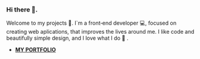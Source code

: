 ### Hi there 👋. 
Welcome to my projects 🙂. I`m a front‑end developer 💻, focused on creating web aplications, that improves the lives around me. I like code and beautifully simple design, and I love what I do 🥰 . 
- **[MY PORTFOLIO](http://grenvalz.kl.com.ua/)**

